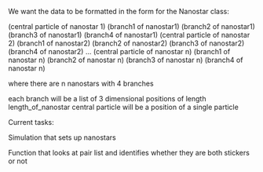 We want the data to be formatted in the form for the Nanostar class:


(central particle of nanostar 1)
(branch1 of nanostar1)
(branch2 of nanostar1)
(branch3 of nanostar1)
(branch4 of nanostar1)
(central particle of nanostar 2)
(branch1 of nanostar2)
(branch2 of nanostar2)
(branch3 of nanostar2)
(branch4 of nanostar2)
...
(central particle of nanostar n)
(branch1 of nanostar n)
(branch2 of nanostar n)
(branch3 of nanostar n)
(branch4 of nanostar n)

where there are n nanostars with 4 branches

each branch will be a list of 3 dimensional positions of length length_of_nanostar
central particle will be a position of a single particle

Current tasks:

Simulation that sets up nanostars

Function that looks at pair list and identifies whether they are both stickers or not


